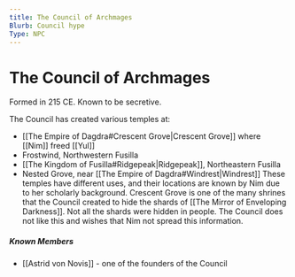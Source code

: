 ```yaml
---
title: The Council of Archmages
Blurb: Council hype
Type: NPC
---
```

# The Council of Archmages

Formed in 215 CE. Known to be secretive. 

The Council has created various temples at: 
- [[The Empire of Dagdra#Crescent Grove|Crescent Grove]] where [[Nim]] freed [[Yul]]
- Frostwind, Northwestern Fusilla 
- [[The Kingdom of Fusilla#Ridgepeak|Ridgepeak]], Northeastern Fusilla
- Nested Grove, near [[The Empire of Dagdra#Windrest|Windrest]]
These temples have different uses, and their locations are known by Nim due to her scholarly background. Crescent Grove is one of the many shrines that the Council created to hide the shards of [[The Mirror of Enveloping Darkness]]. Not all the shards were hidden in people. The Council does not like this and wishes that Nim not spread this information. 

##### Known Members
- [[Astrid von Novis]] - one of the founders of the Council